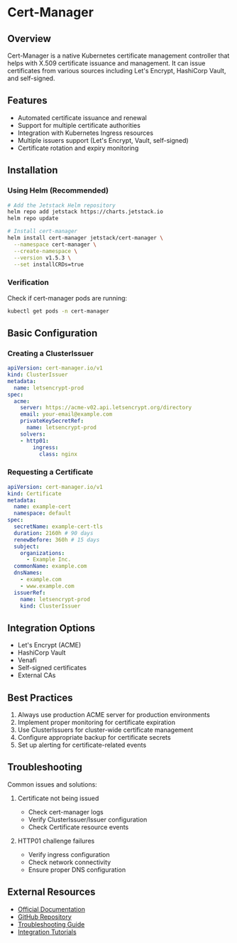 # Cert-Manager

## Overview

Cert-Manager is a native Kubernetes certificate management controller that helps with X.509 certificate issuance and management. It can issue certificates from various sources including Let's Encrypt, HashiCorp Vault, and self-signed.

## Features

- Automated certificate issuance and renewal
- Support for multiple certificate authorities
- Integration with Kubernetes Ingress resources
- Multiple issuers support (Let's Encrypt, Vault, self-signed)
- Certificate rotation and expiry monitoring

## Installation

### Using Helm (Recommended)

```bash
# Add the Jetstack Helm repository
helm repo add jetstack https://charts.jetstack.io
helm repo update

# Install cert-manager
helm install cert-manager jetstack/cert-manager \
  --namespace cert-manager \
  --create-namespace \
  --version v1.5.3 \
  --set installCRDs=true
```

### Verification

Check if cert-manager pods are running:
```bash
kubectl get pods -n cert-manager
```

## Basic Configuration

### Creating a ClusterIssuer

```yaml
apiVersion: cert-manager.io/v1
kind: ClusterIssuer
metadata:
  name: letsencrypt-prod
spec:
  acme:
    server: https://acme-v02.api.letsencrypt.org/directory
    email: your-email@example.com
    privateKeySecretRef:
      name: letsencrypt-prod
    solvers:
    - http01:
        ingress:
          class: nginx
```

### Requesting a Certificate

```yaml
apiVersion: cert-manager.io/v1
kind: Certificate
metadata:
  name: example-cert
  namespace: default
spec:
  secretName: example-cert-tls
  duration: 2160h # 90 days
  renewBefore: 360h # 15 days
  subject:
    organizations:
      - Example Inc.
  commonName: example.com
  dnsNames:
    - example.com
    - www.example.com
  issuerRef:
    name: letsencrypt-prod
    kind: ClusterIssuer
```

## Integration Options

- Let's Encrypt (ACME)
- HashiCorp Vault
- Venafi
- Self-signed certificates
- External CAs

## Best Practices

1. Always use production ACME server for production environments
2. Implement proper monitoring for certificate expiration
3. Use ClusterIssuers for cluster-wide certificate management
4. Configure appropriate backup for certificate secrets
5. Set up alerting for certificate-related events

## Troubleshooting

Common issues and solutions:

1. Certificate not being issued
   - Check cert-manager logs
   - Verify ClusterIssuer/Issuer configuration
   - Check Certificate resource events

2. HTTP01 challenge failures
   - Verify ingress configuration
   - Check network connectivity
   - Ensure proper DNS configuration

## External Resources

- [Official Documentation](https://cert-manager.io/docs/)
- [GitHub Repository](https://github.com/cert-manager/cert-manager)
- [Troubleshooting Guide](https://cert-manager.io/docs/troubleshooting/)
- [Integration Tutorials](https://cert-manager.io/docs/tutorials/)